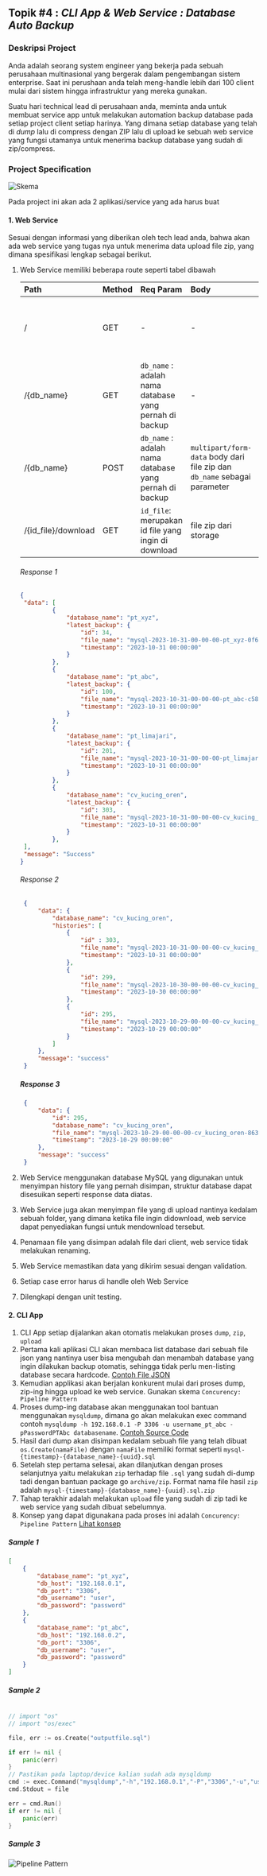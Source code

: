 
## Topik #4 : *CLI App & Web Service : Database Auto Backup*

### Deskripsi Project 

Anda adalah seorang system engineer yang bekerja pada sebuah perusahaan multinasional yang bergerak dalam pengembangan sistem enterprise. Saat ini perushaan anda telah meng-handle lebih dari 100 client mulai dari sistem hingga infrastruktur yang mereka gunakan. 

Suatu hari technical lead di perusahaan anda, meminta anda untuk membuat service app untuk melakukan automation backup database pada setiap project client setiap harinya. Yang dimana setiap database yang telah di *dump* lalu di compress dengan ZIP lalu di upload ke sebuah web service yang fungsi utamanya untuk menerima backup database yang sudah di zip/compress.

### Project Specification

![Skema](resources/topik-4.jpg)

Pada project ini akan ada 2 aplikasi/service yang ada harus buat

#### 1. Web Service

Sesuai dengan informasi yang diberikan oleh tech lead anda, bahwa akan ada web service yang tugas nya untuk menerima data upload file zip, yang dimana spesifikasi lengkap sebagai berikut.

1. Web Service memiliki beberapa route seperti tabel dibawah
    
   | Path | Method | Req Param | Body | Response | Deskripsi |
   |:-----|:-------|:----------|:-----|:---|:---|
   | /| GET |-|-| [Response 1](#response-1)|Memberikan list database yang dibackup terakhir| 
   | /{db_name}|GET | `db_name` : adalah nama database yang pernah di backup |-|[Response 2](#response-2)| Memberikan list history sebuah database file zip yang pernah di upload |
   | /{db_name}|POST |`db_name` : adalah nama database yang pernah di backup |`multipart/form-data` body dari file zip dan `db_name` sebagai parameter |[Response 3](#response-3)| Melakukan upload file zip ke web service|
   |/{id_file}/download| GET |`id_file`: merupakan id file yang ingin di download|file zip dari storage|stream data |Melakukan download file|
   ###### Response 1
   ```json
   {
    "data": [
            {
                "database_name": "pt_xyz",
                "latest_backup": {
                    "id": 34,
                    "file_name": "mysql-2023-10-31-00-00-00-pt_xyz-0f69a75b-9fdf-48c6-8ec9-2277934b7bb8.sql.zip",
                    "timestamp": "2023-10-31 00:00:00"
                }
            },
            {
                "database_name": "pt_abc",
                "latest_backup": {
                    "id": 100,
                    "file_name": "mysql-2023-10-31-00-00-00-pt_abc-c584d377-0082-4473-a32b-29510d922fde.zip",
                    "timestamp": "2023-10-31 00:00:00"
                }
            },
            {
                "database_name": "pt_limajari",
                "latest_backup": {
                    "id": 201,
                    "file_name": "mysql-2023-10-31-00-00-00-pt_limajari-6077b272-9f9f-4fe2-9924-b92b2cbbc2d5.sql.zip",
                    "timestamp": "2023-10-31 00:00:00"
                }
            },
            {
                "database_name": "cv_kucing_oren",
                "latest_backup": {
                    "id": 303,
                    "file_name": "mysql-2023-10-31-00-00-00-cv_kucing_oren-0f69a75b-9fdf-48c6-8ec9-2277934b7bb8.sql.zip",
                    "timestamp": "2023-10-31 00:00:00"
                }
            },
    ],
    "message": "Success"
   }
   ```

   ###### Response 2
   ```json
    {
        "data": {
            "database_name": "cv_kucing_oren",
            "histories": [
                {
                    "id" : 303,
                    "file_name": "mysql-2023-10-31-00-00-00-cv_kucing_oren-0f69a75b-9fdf-48c6-8ec9-2277934b7bb8.sql.zip",
                    "timestamp": "2023-10-31 00:00:00"
                },
                {
                    "id": 299,
                    "file_name": "mysql-2023-10-30-00-00-00-cv_kucing_oren-7634bf3f-23b5-45a7-8b78-fe9b1a3bcf66.sql.zip",
                    "timestamp": "2023-10-30 00:00:00"
                },
                {
                    "id": 295,
                    "file_name": "mysql-2023-10-29-00-00-00-cv_kucing_oren-8634bf3f-23b5-45a7-8b78-fe9b1a3bcf66.sql.zip",
                    "timestamp": "2023-10-29 00:00:00"
                }
            ]
        },
        "message": "success"
    }
   ```

   ##### Response 3
   ```json
    {
        "data": {
            "id": 295,
            "database_name": "cv_kucing_oren",
            "file_name": "mysql-2023-10-29-00-00-00-cv_kucing_oren-8634bf3f-23b5-45a7-8b78-fe9b1a3bcf66.sql.zip",
            "timestamp": "2023-10-29 00:00:00"
        },
        "message": "success"
    }
   ```
2. Web Service menggunakan database MySQL yang digunakan untuk menyimpan history file yang pernah disimpan, struktur database dapat disesuikan seperti response data diatas.
3. Web Service juga akan menyimpan file yang di upload nantinya kedalam sebuah folder, yang dimana ketika file ingin didownload, web service dapat penyediakan fungsi untuk mendownload tersebut.
4. Penamaan file yang disimpan adalah file dari client, web service tidak melakukan renaming.
5. Web Service memastikan data yang dikirim sesuai dengan validation.
6. Setiap case error harus di handle oleh Web Service
7. Dilengkapi dengan unit testing.

#### 2. CLI App
1. CLI App setiap dijalankan akan otomatis melakukan proses `dump`, `zip`, `upload`
2. Pertama kali aplikasi CLI akan membaca list database dari sebuah file json yang nantinya user bisa mengubah dan menambah database yang ingin dilakukan backup otomatis, sehingga tidak perlu men-listing database secara hardcode. [Contoh File JSON](#sample-1)
3. Kemudian applikasi akan berjalan konkurent mulai dari proses dump, zip-ing hingga upload ke web service. Gunakan skema `Concurency: Pipeline Pattern`
4. Proses dump-ing database akan menggunakan tool bantuan menggunakan `mysqldump`, dimana go akan melakukan exec command contoh `mysqldump -h 192.168.0.1 -P 3306 -u username_pt_abc -pPasswordPTAbc databasename`. [Contoh Source Code](#sample-2)
5. Hasil dari dump akan disimpan kedalam sebuah file yang telah dibuat `os.Create(namaFile)` dengan `namaFile` memiliki format seperti `mysql-{timestamp}-{database_name}-{uuid}.sql`
6. Setelah step pertama selesai, akan dilanjutkan dengan proses selanjutnya yaitu melakukan `zip` terhadap file `.sql` yang sudah di-dump tadi dengan bantuan package go `archive/zip`. Format nama file hasil `zip` adalah `mysql-{timestamp}-{database_name}-{uuid}.sql.zip`
7. Tahap terakhir adalah melakukan `upload` file yang sudah di zip tadi ke web service yang sudah dibuat sebelumnya.
8. Konsep yang dapat digunakana pada proses ini adalah `Concurency: Pipeline Pattern` [Lihat konsep](#sample-3)

##### Sample 1
```json
[
    {
        "database_name": "pt_xyz",
        "db_host": "192.168.0.1",
        "db_port": "3306",
        "db_username": "user",
        "db_password": "password"
    },
    {
        "database_name": "pt_abc",
        "db_host": "192.168.0.2",
        "db_port": "3306",
        "db_username": "user",
        "db_password": "password"
    }
]
```

##### Sample 2
```go

// import "os"
// import "os/exec"

file, err := os.Create("outputfile.sql")

if err != nil {
    panic(err)
}
// Pastikan pada laptop/device kalian sudah ada mysqldump
cmd := exec.Command("mysqldump","-h","192.168.0.1","-P","3306","-u","username","-pPassword","databasename")
cmd.Stdout = file

err = cmd.Run()
if err != nil {
    panic(err)
}
```

##### Sample 3
![Pipeline Pattern](resources/pipeline-4.png)




